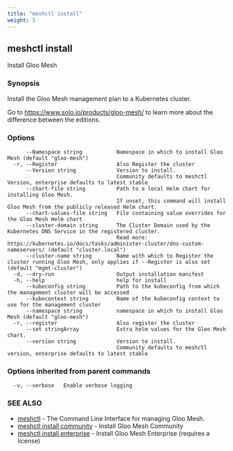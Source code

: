 ```yaml
---
title: "meshctl install"
weight: 5
---
```

## meshctl install

Install Gloo Mesh

### Synopsis

Install the Gloo Mesh management plan to a Kubernetes cluster.

Go to https://www.solo.io/products/gloo-mesh/ to learn more about the
difference between the editions.


### Options

```
      --Namespace string           Namespace in which to install Gloo Mesh (default "gloo-mesh")
  -r, --Register                   Also Register the cluster
      --Version string             Version to install.
                                   Community defaults to meshctl Version, enterprise defaults to latest stable
      --chart-file string          Path to a local Helm chart for installing Gloo Mesh.
                                   If unset, this command will install Gloo Mesh from the publicly released Helm chart.
      --chart-values-file string   File containing value overrides for the Gloo Mesh Helm chart
      --cluster-domain string      The Cluster Domain used by the Kubernetes DNS Service in the registered cluster. 
                                   Read more: https://kubernetes.io/docs/tasks/administer-cluster/dns-custom-nameservers/ (default "cluster.local")
      --cluster-name string        Name with which to Register the cluster running Gloo Mesh, only applies if --Register is also set (default "mgmt-cluster")
  -d, --dry-run                    Output installation manifest
  -h, --help                       help for install
      --kubeconfig string          Path to the kubeconfig from which the management cluster will be accessed
      --kubecontext string         Name of the kubeconfig context to use for the management cluster
      --namespace string           namespace in which to install Gloo Mesh (default "gloo-mesh")
  -r, --register                   Also register the cluster
      --set stringArray            Extra helm values for the Gloo Mesh chart.
      --version string             Version to install.
                                   Community defaults to meshctl version, enterprise defaults to latest stable
```

### Options inherited from parent commands

```
  -v, --verbose   Enable verbose logging
```

### SEE ALSO

* [meshctl](../meshctl)	 - The Command Line Interface for managing Gloo Mesh.
* [meshctl install community](../meshctl_install_community)	 - Install Gloo Mesh Community
* [meshctl install enterprise](../meshctl_install_enterprise)	 - Install Gloo Mesh Enterprise (requires a license)

